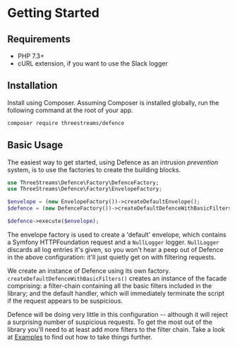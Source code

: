 # Getting Started

## Requirements

- PHP 7.3+
- cURL extension, if you want to use the Slack logger

## Installation

Install using Composer.  Assuming Composer is installed globally, run the following command at the root of your app.

```sh
composer require threestreams/defence
```

## Basic Usage

The easiest way to get started, using Defence as an intrusion _prevention_ system, is to use the factories to create the building blocks.

```php
use ThreeStreams\Defence\Factory\DefenceFactory;
use ThreeStreams\Defence\Factory\EnvelopeFactory;

$envelope = (new EnvelopeFactory())->createDefaultEnvelope();
$defence = (new DefenceFactory())->createDefaultDefenceWithBasicFilters();

$defence->execute($envelope);
```

The envelope factory is used to create a 'default' envelope, which contains a Symfony HTTPFoundation request and a `NullLogger` logger.  `NullLogger` discards all log entries it's given, so you won't hear a peep out of Defence in the above configuration: it'll just quietly get on with filtering requests.

We create an instance of Defence using its own factory.  `createDefaultDefenceWithBasicFilters()` creates an instance of the facade comprising: a filter-chain containing all the basic filters included in the library; and the default handler, which will immediately terminate the script if the request appears to be suspicious.

Defence will be doing very little in this configuration -- although it will reject a surprising number of suspicious requests.  To get the most out of the library you'll need to at least add more filters to the filter chain.  Take a look at [Examples](examples.md) to find out how to take things further.
